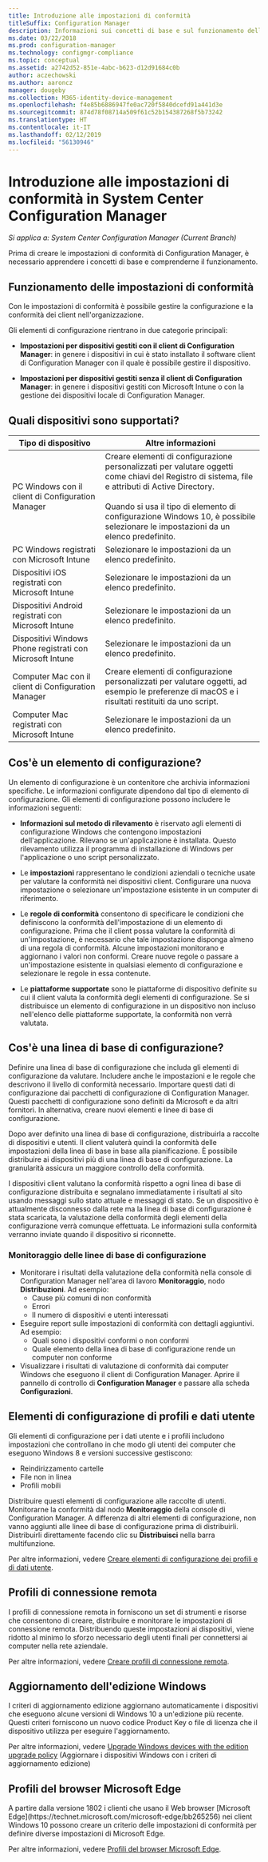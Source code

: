 ```yaml
---
title: Introduzione alle impostazioni di conformità
titleSuffix: Configuration Manager
description: Informazioni sui concetti di base e sul funzionamento delle impostazioni di conformità
ms.date: 03/22/2018
ms.prod: configuration-manager
ms.technology: configmgr-compliance
ms.topic: conceptual
ms.assetid: a2742d52-851e-4abc-b623-d12d91684c0b
author: aczechowski
ms.author: aaroncz
manager: dougeby
ms.collection: M365-identity-device-management
ms.openlocfilehash: f4e85b6886947fe0ac720f5840dcefd91a441d3e
ms.sourcegitcommit: 874d78f08714a509f61c52b154387268f5b73242
ms.translationtype: HT
ms.contentlocale: it-IT
ms.lasthandoff: 02/12/2019
ms.locfileid: "56130946"
---
```

# <a name="get-started-with-compliance-settings-in-system-center-configuration-manager"></a>Introduzione alle impostazioni di conformità in System Center Configuration Manager

*Si applica a: System Center Configuration Manager (Current Branch)*

Prima di creare le impostazioni di conformità di Configuration Manager, è necessario apprendere i concetti di base e comprenderne il funzionamento.  



## <a name="how-compliance-settings-work"></a>Funzionamento delle impostazioni di conformità  
 Con le impostazioni di conformità è possibile gestire la configurazione e la conformità dei client nell'organizzazione.  

 Gli elementi di configurazione rientrano in due categorie principali:  

-   **Impostazioni per dispositivi gestiti con il client di Configuration Manager**: in genere i dispositivi in cui è stato installato il software client di Configuration Manager con il quale è possibile gestire il dispositivo.  

-   **Impostazioni per dispositivi gestiti senza il client di Configuration Manager**: in genere i dispositivi gestiti con Microsoft Intune o con la gestione dei dispositivi locale di Configuration Manager.  



## <a name="what-devices-are-supported"></a>Quali dispositivi sono supportati?  

| Tipo di dispositivo | Altre informazioni |  
|------------|----------------------|  
| PC Windows con il client di Configuration Manager | Creare elementi di configurazione personalizzati per valutare oggetti come chiavi del Registro di sistema, file e attributi di Active Directory.<br /><br /> Quando si usa il tipo di elemento di configurazione Windows 10, è possibile selezionare le impostazioni da un elenco predefinito. |  
| PC Windows registrati con Microsoft Intune | Selezionare le impostazioni da un elenco predefinito. |  
| Dispositivi iOS registrati con Microsoft Intune | Selezionare le impostazioni da un elenco predefinito. |  
| Dispositivi Android registrati con Microsoft Intune | Selezionare le impostazioni da un elenco predefinito. |  
| Dispositivi Windows Phone registrati con Microsoft Intune | Selezionare le impostazioni da un elenco predefinito. |  
| Computer Mac con il client di Configuration Manager | Creare elementi di configurazione personalizzati per valutare oggetti, ad esempio le preferenze di macOS e i risultati restituiti da uno script. |  
| Computer Mac registrati con Microsoft Intune | Selezionare le impostazioni da un elenco predefinito. |  



## <a name="what-is-a-configuration-item"></a>Cos'è un elemento di configurazione?  
 Un elemento di configurazione è un contenitore che archivia informazioni specifiche. Le informazioni configurate dipendono dal tipo di elemento di configurazione. Gli elementi di configurazione possono includere le informazioni seguenti:

-   **Informazioni sul metodo di rilevamento** è riservato agli elementi di configurazione Windows che contengono impostazioni dell'applicazione. Rilevano se un'applicazione è installata. Questo rilevamento utilizza il programma di installazione di Windows per l'applicazione o uno script personalizzato.  

-   Le **impostazioni** rappresentano le condizioni aziendali o tecniche usate per valutare la conformità nei dispositivi client. Configurare una nuova impostazione o selezionare un'impostazione esistente in un computer di riferimento.  

-   Le **regole di conformità** consentono di specificare le condizioni che definiscono la conformità dell'impostazione di un elemento di configurazione. Prima che il client possa valutare la conformità di un'impostazione, è necessario che tale impostazione disponga almeno di una regola di conformità. Alcune impostazioni monitorano e aggiornano i valori non conformi. Creare nuove regole o passare a un'impostazione esistente in qualsiasi elemento di configurazione e selezionare le regole in essa contenute.  

-   Le **piattaforme supportate** sono le piattaforme di dispositivo definite su cui il client valuta la conformità degli elementi di configurazione. Se si distribuisce un elemento di configurazione in un dispositivo non incluso nell'elenco delle piattaforme supportate, la conformità non verrà valutata.  



## <a name="what-is-a-configuration-baseline"></a>Cos'è una linea di base di configurazione?  
 Definire una linea di base di configurazione che includa gli elementi di configurazione da valutare. Includere anche le impostazioni e le regole che descrivono il livello di conformità necessario. Importare questi dati di configurazione dai pacchetti di configurazione di Configuration Manager. Questi pacchetti di configurazione sono definiti da Microsoft e da altri fornitori. In alternativa, creare nuovi elementi e linee di base di configurazione.  

 Dopo aver definito una linea di base di configurazione, distribuirla a raccolte di dispositivi e utenti. Il client valuterà quindi la conformità delle impostazioni della linea di base in base alla pianificazione. È possibile distribuire ai dispositivi più di una linea di base di configurazione. La granularità assicura un maggiore controllo della conformità. 

 I dispositivi client valutano la conformità rispetto a ogni linea di base di configurazione distribuita e segnalano immediatamente i risultati al sito usando messaggi sullo stato attuale e messaggi di stato. Se un dispositivo è attualmente disconnesso dalla rete ma la linea di base di configurazione è stata scaricata, la valutazione della conformità degli elementi della configurazione verrà comunque effettuata. Le informazioni sulla conformità verranno inviate quando il dispositivo si riconnette.  

### <a name="monitoring-configuration-baselines"></a>Monitoraggio delle linee di base di configurazione
- Monitorare i risultati della valutazione della conformità nella console di Configuration Manager nell'area di lavoro **Monitoraggio**, nodo **Distribuzioni**. Ad esempio:
    - Cause più comuni di non conformità
    - Errori
    - Il numero di dispositivi e utenti interessati
- Eseguire report sulle impostazioni di conformità con dettagli aggiuntivi. Ad esempio:
    - Quali sono i dispositivi conformi o non conformi
    - Quale elemento della linea di base di configurazione rende un computer non conforme
- Visualizzare i risultati di valutazione di conformità dai computer Windows che eseguono il client di Configuration Manager. Aprire il pannello di controllo di **Configuration Manager** e passare alla scheda **Configurazioni**.  



## <a name="user-data-and-profiles-configuration-items"></a>Elementi di configurazione di profili e dati utente  
 Gli elementi di configurazione per i dati utente e i profili includono impostazioni che controllano in che modo gli utenti dei computer che eseguono Windows 8 e versioni successive gestiscono:  
   - Reindirizzamento cartelle
   - File non in linea
   - Profili mobili  

Distribuire questi elementi di configurazione alle raccolte di utenti. Monitorarne la conformità dal nodo **Monitoraggio** della console di Configuration Manager. A differenza di altri elementi di configurazione, non vanno aggiunti alle linee di base di configurazione prima di distribuirli. Distribuirli direttamente facendo clic su **Distribuisci** nella barra multifunzione.  

 Per altre informazioni, vedere [Creare elementi di configurazione dei profili e di dati utente](/sccm/compliance/deploy-use/create-user-data-and-profiles-configuration-items).  



## <a name="remote-connection-profiles"></a>Profili di connessione remota  
 I profili di connessione remota in forniscono un set di strumenti e risorse che consentono di creare, distribuire e monitorare le impostazioni di connessione remota. Distribuendo queste impostazioni ai dispositivi, viene ridotto al minimo lo sforzo necessario degli utenti finali per connettersi ai computer nella rete aziendale.  

Per altre informazioni, vedere [Creare profili di connessione remota](/sccm/compliance/deploy-use/create-remote-connection-profiles).  



## <a name="windows-edition-upgrade"></a>Aggiornamento dell'edizione Windows
I criteri di aggiornamento edizione aggiornano automaticamente i dispositivi che eseguono alcune versioni di Windows 10 a un'edizione più recente. Questi criteri forniscono un nuovo codice Product Key o file di licenza che il dispositivo utilizza per eseguire l'aggiornamento.

Per altre informazioni, vedere [Upgrade Windows devices with the edition upgrade policy](/sccm/compliance/deploy-use/upgrade-windows-version) (Aggiornare i dispositivi Windows con i criteri di aggiornamento edizione)



## <a name="microsoft-edge-browser-profiles"></a>Profili del browser Microsoft Edge
<!-- 1357310 --> A partire dalla versione 1802 i clienti che usano il Web browser [Microsoft Edge](https://technet.microsoft.com/microsoft-edge/bb265256) nei client Windows 10 possono creare un criterio delle impostazioni di conformità per definire diverse impostazioni di Microsoft Edge. 

Per altre informazioni, vedere [Profili del browser Microsoft Edge](/sccm/compliance/deploy-use/browser-profiles).


